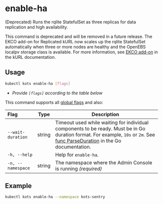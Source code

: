 # enable-ha

(Deprecated) Runs the rqlite StatefulSet as three replicas for data replication and high availability.

This command is deprecated and will be removed in a future release. The EKCO add-on for Replicated kURL now scales up the rqlite StatefulSet automatically when three or more nodes are healthy and the OpenEBS localpv storage class is available. For more information, see [EKCO add-on](https://kurl.sh/docs/add-ons/ekco#kotsadm) in the kURL documentation.

## Usage
```bash
kubectl kots enable-ha [flags]
```

* _Provide `[flags]` according to the table below_

This command supports all [global flags](kots-cli-global-flags) and also:


| Flag                 | Type   | Description |
|:---------------------|--------|--------------------------------------------------------------------------------------------------------------------------------------------------------------------|
| `--wait-duration`    | string | Timeout used while waiting for individual components to be ready.  Must be in Go duration format. For example, `10s` or `2m`. See [func ParseDuration](https://pkg.go.dev/time#ParseDuration) in the Go documentation. |
| `-h, --help`         |        | Help for `enable-ha`.                                                                                                                                                  |
| `-n, --namespace`    | string | The namespace where the Admin Console is running _(required)_                                                                                                      |

## Example
```bash
kubectl kots enable-ha --namespace kots-sentry
```

